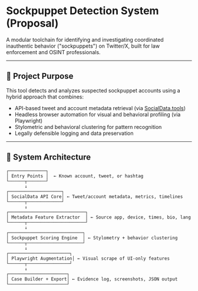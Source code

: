 # Sockpuppet Detection System (Proposal)

A modular toolchain for identifying and investigating coordinated inauthentic behavior ("sockpuppets") on Twitter/X, built for law enforcement and OSINT professionals.

---

## 🧭 Project Purpose

This tool detects and analyzes suspected sockpuppet accounts using a hybrid approach that combines:
- API-based tweet and account metadata retrieval (via [SocialData.tools](https://docs.socialdata.tools))
- Headless browser automation for visual and behavioral profiling (via Playwright)
- Stylometric and behavioral clustering for pattern recognition
- Legally defensible logging and data preservation

---

## 🧱 System Architecture

```plaintext
┌──────────────┐
│ Entry Points │  ← Known account, tweet, or hashtag
└──────┬───────┘
       ↓
┌────────────────────┐
│ SocialData API Core│ ← Tweet/account metadata, metrics, timelines
└──────┬─────────────┘
       ↓
┌─────────────────────────────┐
│ Metadata Feature Extractor  │ ← Source app, device, times, bio, lang
└──────┬──────────────────────┘
       ↓
┌────────────────────────────┐
│ Sockpuppet Scoring Engine  │ ← Stylometry + behavior clustering
└──────┬─────────────────────┘
       ↓
┌───────────────────────┐
│ Playwright Augmentation│ ← Visual scrape of UI-only features
└──────┬────────────────┘
       ↓
┌──────────────────────┐
│ Case Builder + Export│ ← Evidence log, screenshots, JSON output
└──────────────────────┘
